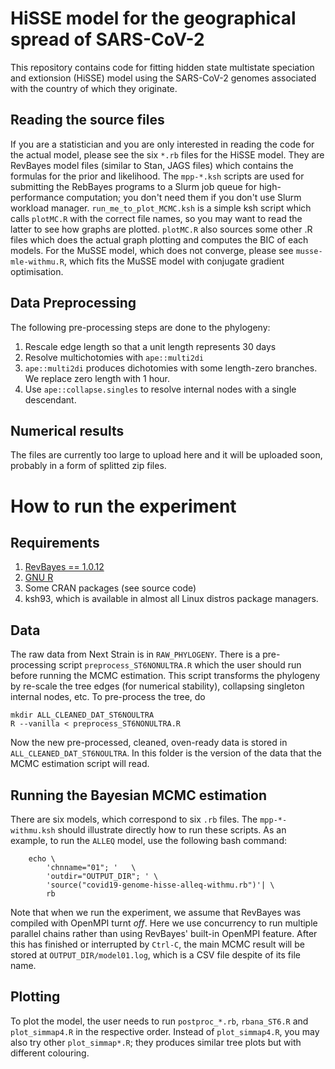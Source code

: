 # HiSSE model for the geographical spread of SARS-CoV-2 

This repository contains code for fitting hidden state multistate speciation and extionsion (HiSSE) model using the SARS-CoV-2 genomes associated with the country of which they originate.


## Reading the source files

If you are a statistician and you are only interested in reading the code for the actual model, please see the six `*.rb` files for the HiSSE model. They are RevBayes model files (similar to Stan, JAGS files) which contains the formulas for the prior and likelihood. The `mpp-*.ksh` scripts are used for submitting the RebBayes programs to a Slurm job queue for high-performance computation; you don't need them if you don't use Slurm workload manager. `run_me_to_plot_MCMC.ksh` is a simple ksh script which calls `plotMC.R` with the correct file names, so you may want to read the latter to see how graphs are plotted. `plotMC.R` also sources some other .R files which does the actual graph plotting and computes the BIC of each models. For the MuSSE model, which does not converge, please see `musse-mle-withmu.R`, which fits the MuSSE model with conjugate gradient optimisation. 


## Data Preprocessing

The following pre-processing steps are done to the phylogeny:

1. Rescale edge length so that a unit length represents 30 days
2. Resolve multichotomies with `ape::multi2di`
3. `ape::multi2di` produces dichotomies with some length-zero branches. We replace zero length with 1 hour.
4. Use `ape::collapse.singles` to resolve internal nodes with a single descendant.


## Numerical results

The files are currently too large to upload here and it will be uploaded soon,
probably in a form of splitted zip files.


# How to run the experiment

## Requirements

1. [RevBayes == 1.0.12](https://revbayes.github.io)
2. [GNU R](https://www.r-project.org)
3. Some CRAN packages (see source code)
4. ksh93, which is available in almost all Linux distros package managers.

## Data

The raw data from Next Strain is in `RAW_PHYLOGENY`. There is a pre-processing script `preprocess_ST6NONULTRA.R` which the user should run before running the MCMC estimation. This script transforms the phylogeny by re-scale the tree edges (for numerical stability), collapsing singleton internal nodes, etc. To pre-process the tree, do 

```
mkdir ALL_CLEANED_DAT_ST6NOULTRA
R --vanilla < preprocess_ST6NONULTRA.R
```

Now the new pre-processed, cleaned, oven-ready data is stored in `ALL_CLEANED_DAT_ST6NOULTRA`. In this folder is the version of the data that the MCMC estimation script will read.


## Running the Bayesian MCMC estimation

There are six models, which correspond to six `.rb` files. The `mpp-*-withmu.ksh` should illustrate directly how to run these scripts.
As an example, to run the `ALLEQ` model, use the following bash command:

```
    echo \
        'chnname="01"; '   \
        'outdir="OUTPUT_DIR"; ' \
        'source("covid19-genome-hisse-alleq-withmu.rb")'| \
        rb
```

Note that when we run the experiment, we assume that RevBayes was compiled with OpenMPI turnt *off*. Here we use concurrency to run multiple parallel chains rather than using RevBayes' built-in OpenMPI feature. After this has finished or interrupted by `Ctrl-C`, the main MCMC result will be stored at `OUTPUT_DIR/model01.log`, which is a CSV file despite of its file name.


## Plotting

To plot the model, the user needs to run `postproc_*.rb`, `rbana_ST6.R` and `plot_simmap4.R` in the respective order. Instead of `plot_simmap4.R`, you may also try other `plot_simmap*.R`; they produces similar tree plots but with different colouring.
